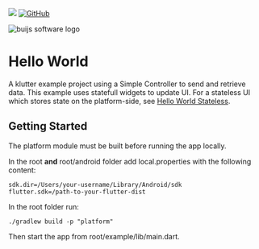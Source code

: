 [![](https://img.shields.io/badge/Buijs-Software-blue)](https://pub.dev/publishers/buijs.dev/packages)
[![GitHub](https://img.shields.io/github/license/buijs-dev/klutter-cookbook?color=black)](https://github.com/buijs-dev/klutter/blob/main/LICENSE)

<img src="https://github.com/buijs-dev/klutter/blob/develop/.github/assets/metadata/icon/klutter_logo.png?raw=true" alt="buijs software logo" />

# Hello World
A klutter example project using a Simple Controller to send and retrieve data.
This example uses statefull widgets to update UI. 
For a stateless UI which stores state on the platform-side, see [Hello World Stateless](../hello_world_stateless_ui).

## Getting Started
The platform module must be built before running the app locally.

In the root **and** root/android folder add local.properties with the following content:
```properties
sdk.dir=/Users/your-username/Library/Android/sdk
flutter.sdk=/path-to-your-flutter-dist
```

In the root folder run:

```shell
./gradlew build -p "platform"
```

Then start the app from root/example/lib/main.dart.